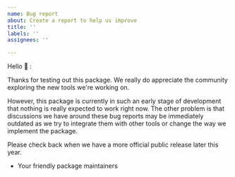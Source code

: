 ```yaml
---
name: Bug report
about: Create a report to help us improve
title: ''
labels: ''
assignees: ''

---
```


Hello :wave: :

Thanks for testing out this package. We really do appreciate the community exploring the new tools we're working on.

However, this package is currently in such an early stage of development that nothing is really expected to work right now.
The other problem is that discussions we have around these bug reports may be immediately outdated as we try to integrate them with other tools or change the way we implement the package.

Please check back when we have a more official public release later this year.

- Your friendly package maintainers
